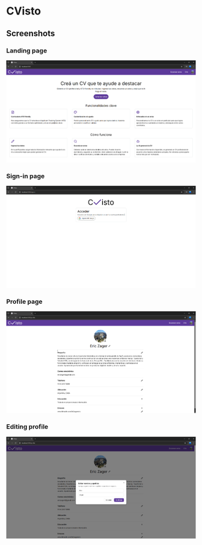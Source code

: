 # CVisto

## Screenshots

### Landing page

![Landing page](screenshots/landing-page.png)

### Sign-in page

![Sign-in page](screenshots/sign-in.png)

### Profile page

![Profile page](screenshots/profile.png)

### Editing profile

![Editing profile](screenshots/editing-profile.png)
